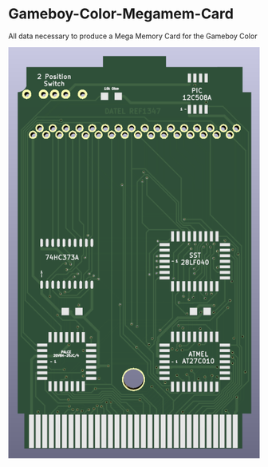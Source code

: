 # Gameboy-Color-Megamem-Card
All data necessary to produce a Mega Memory Card for the Gameboy Color

![image](https://github.com/Modman/Gameboy-Color-Megamem-Card/blob/main/Mega%20Memory%20Card.png)
